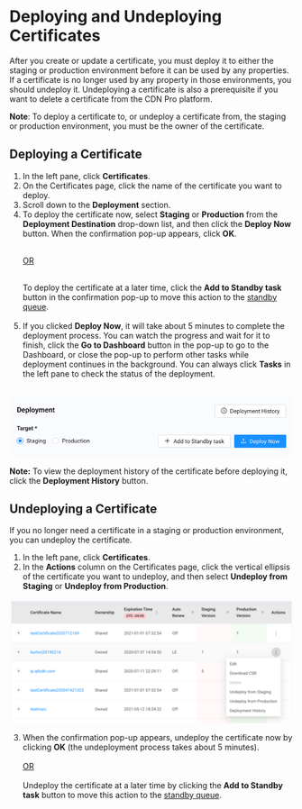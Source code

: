 # Deploying and Undeploying Certificates

After you create or update a certificate, you must deploy it to either the staging or production environment before it can be used by any properties. If a certificate is no longer used by any property in those environments, you should undeploy it. Undeploying a certificate is also a prerequisite if you want to delete a certificate from the CDN Pro platform.

**Note**: To deploy a certificate to, or undeploy a certificate from, the staging or production environment, you must be the owner of the certificate.

## Deploying a Certificate

1. In the left pane, click **Certificates**. 
2. On the Certificates page, click the name of the certificate you want to deploy.
3. Scroll down to the **Deployment** section.
4. To deploy the certificate now, select **Staging** or **Production** from the **Deployment Destination** drop-down list, and then click the **Deploy Now** button. When the confirmation pop-up appears, click **OK**. <br><br><u><p>OR</br></br></u></li>To deploy the certificate at a later time, click the **Add to Standby task** button in the confirmation pop-up to move this action to the [standby queue](</docs/portal/certificates/standby-tasks.md>).<br><br><li>If you clicked **Deploy Now**, it will take about 5 minutes to complete the deployment process. You can watch the progress and wait for it to finish, click the **Go to Dashboard** button in the pop-up to go to the Dashboard, or close the pop-up to perform other tasks while deployment continues in the background. You can always click **Tasks** in the left pane to check the status of the deployment.</br></br></li>
<p align="center"><img src="/docs/resources/images/certificates/certificate-deployment-options.png" alt="Deployment Options" width="700"></p>

<strong>Note:</strong> To view the deployment history of the certificate before deploying it, click the **Deployment History** button. 



## Undeploying a Certificate

If you no longer need a certificate in a staging or production environment, you can undeploy the certificate.

1. In the left pane, click **Certificates**.
2. In the **Actions** column on the Certificates page, click the vertical ellipsis of the certificate you want to undeploy, and then select **Undeploy from Staging** or **Undeploy from Production**.
<p align="center"><img src="/docs/resources/images/certificates/certificate-actions.png" alt="Certificate Actions" width="900"></p>

3. When the confirmation pop-up appears, undeploy the certificate now by clicking <strong>OK</strong> (the undeployment process takes about 5 minutes).<br><br><u>OR</u> <br><br>Undeploy the certificate at a later time by clicking the **Add to Standby task** button to move this action to the [standby queue](</docs/portal/certificates/standby-tasks.md>).</br></br>